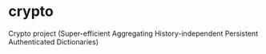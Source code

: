 # crypto
Crypto project (Super-efficient Aggregating History-independent Persistent Authenticated Dictionaries)
